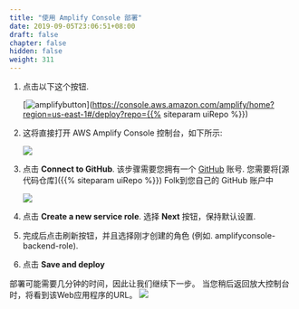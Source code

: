 ```yaml
---
title: "使用 Amplify Console 部署"
date: 2019-09-05T23:06:51+08:00
draft: false
chapter: false
hidden: false
weight: 311
---
```


1. 点击以下这个按钮. 

    [![amplifybutton](https://oneclick.amplifyapp.com/button.svg)](https://console.aws.amazon.com/amplify/home?region=us-east-1#/deploy?repo={{% siteparam uiRepo %}})

2. 这将直接打开 AWS Amplify Console 控制台，如下所示:

    ![](/images/smart-home/connect_to_github.png)

3. 点击 **Connect to GitHub**. 该步骤需要您拥有一个 [GitHub](https://github.com) 账号. 您需要将[源代码仓库]({{% siteparam uiRepo %}}) Folk到您自己的 GitHub 账户中

    ![](/images/smart-home/amplify-role.png)

4. 点击 **Create a new service role**. 选择 **Next** 按钮，保持默认设置. 

5. 完成后点击刷新按钮，并且选择刚才创建的角色 (例如. amplifyconsole-backend-role).

6. 点击 **Save and deploy**

部署可能需要几分钟的时间，因此让我们继续下一步。 当您稍后返回放大控制台时，将看到该Web应用程序的URL。
    ![](/images/smart-home/amplify-url.png)